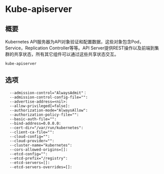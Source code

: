 # **Kube-apiserver**

## **概要**

Kubernetes API服务器为API对象验证和配置数据，这些对象包含Pod，Service，Replication Controller等等。API Server提供REST操作以及前端到集群的共享状态，所有其它组件可以通过这些共享状态交互。
```
kube-apiserver
```

## **选项**
```
  --admission-control="AlwaysAdmit"：
  --admission-control-config-file="":
  --advertise-address=<nil>:
  --allow-privileged[=false]:
  --authorization-mode="AlwaysAllow":
  --authorization-policy-file="":
  --basic-auth-file="":
  --bind-address=0.0.0.0:
  --cert-dir="/var/run/kubernetes":
  --client-ca-file="":
  --cloud-config="":
  --cloud-provider="": 
  --cluster-name="kubernetes":
  --cors-allowed-origins=[]:
  --etcd-config="":
  --etcd-prefix="/registry": 
  --etcd-servers=[]:
  --etcd-servers-overrides=[]:
  